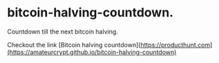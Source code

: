 # bitcoin-halving-countdown.
Countdown till the next bitcoin halving. 

Checkout the link [Bitcoin halving countdown](https://producthunt.com](https://amateurcrypt.github.io/bitcoin-halving-countdown)
